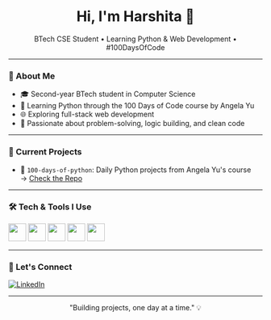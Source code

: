 <h1 align="center">Hi, I'm Harshita 👋</h1>
<p align="center">
  BTech CSE Student • Learning Python & Web Development • #100DaysOfCode
</p>

---

### 🌱 About Me

- 🎓 Second-year BTech student in Computer Science
- 🐍 Learning Python through the 100 Days of Code course by Angela Yu
- 🌐 Exploring full-stack web development
- 💼 Passionate about problem-solving, logic building, and clean code

---

### 🔭 Current Projects

- 🚀 `100-days-of-python`: Daily Python projects from Angela Yu's course  
  → [Check the Repo](https://github.com/harshitanegi/100-days-of-python)

---

### 🛠️ Tech & Tools I Use

<img src="https://cdn.jsdelivr.net/gh/devicons/devicon/icons/python/python-original.svg" width="35" />
<img src="https://cdn.jsdelivr.net/gh/devicons/devicon/icons/html5/html5-original.svg" width="35" />
<img src="https://cdn.jsdelivr.net/gh/devicons/devicon/icons/css3/css3-original.svg" width="35" />
<img src="https://cdn.jsdelivr.net/gh/devicons/devicon/icons/github/github-original.svg" width="35" />
<img src="https://cdn.jsdelivr.net/gh/devicons/devicon/icons/vscode/vscode-original.svg" width="35" />

---

### 🤝 Let's Connect

[![LinkedIn](https://img.shields.io/badge/-LinkedIn-blue?style=flat&logo=linkedin)](https://www.linkedin.com/in/harshitanegi015)  

---

<p align="center">"Building projects, one day at a time." 💡</p>
